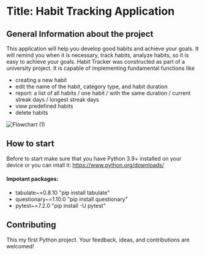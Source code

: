 # Title: Habit Tracking Application

## General Information about the project
This application will help you develop good habits and achieve your goals. It will remind you when it is necessary, track habits, analyze habits, so it is easy to achieve your goals. Habit Tracker was constructed as part of a university project. It is capable of implementing fundamental functions like 

* creating a new habit
* edit the name of the habit, category type, and habit duration
* report: a list of all habits / one habit / with the same duration / current streak days / longest streak days
* view predefined habits
* delete habits

![Flowchart (1)](https://user-images.githubusercontent.com/110629449/215483423-4f0388ca-5f7a-4503-a209-7bcc6d2686b2.jpg)
## How to start 
Before to start make sure that you have Python 3.9+ installed on your device or you can intall it: https://www.python.org/downloads/
#### Impotant packages: 

* tabulate~=0.8.10 "pip install tabulate"
* questionary~=1.10.0 "pip install questionary"
* pytest~=7.2.0 "pip install -U pytest"

## Contributing
This my first Python project. Your feedback, ideas, and contributions are welcomed!
